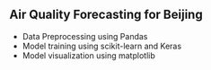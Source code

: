 ## Air Quality Forecasting for Beijing
* Data Preprocessing using Pandas
* Model training using scikit-learn and Keras
* Model visualization using matplotlib